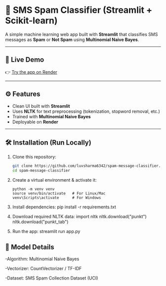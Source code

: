 # 📱 SMS Spam Classifier (Streamlit + Scikit-learn)

A simple machine learning web app built with **Streamlit** that classifies SMS messages as **Spam** or **Not Spam** using **Multinomial Naive Bayes**.

---

## 🚀 Live Demo
👉 [Try the app on Render]([https://your-render-link-here](https://spam-message-classifier-1-q3qu.onrender.com/))

---

## ⚙️ Features
- Clean UI built with **Streamlit**
- Uses **NLTK** for text preprocessing (tokenization, stopword removal, etc.)
- Trained with **Multinomial Naive Bayes**
- Deployable on **Render**

---

## 🛠️ Installation (Run Locally)

1. Clone this repository:
   ```bash
   git clone https://github.com/luvsharma6342/spam-message-classifier.git
   cd spam-message-classifier
   
2. Create a virtual environment & activate it:
   ```
   python -m venv venv
   source venv/bin/activate   # For Linux/Mac
   venv\Scripts\activate      # For Windows
4. Install dependencies:
   pip install -r requirements.txt

5. Download required NLTK data:
   import nltk
   nltk.download("punkt")
   nltk.download("punkt_tab")

6. Run the app:
   streamlit run app.py

## 🧠 Model Details

   -Algorithm: Multinomial Naive Bayes
    
   -Vectorizer: CountVectorizer / TF-IDF
    
   -Dataset: SMS Spam Collection Dataset (UCI)
